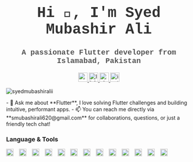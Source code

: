 <h1 align="center" style="font-family: 'Courier New', monospace; font-size: 40px; color: #333;">Hi 👋, I'm Syed Mubashir Ali</h1>
<h3 align="center" style="font-family: 'Courier New', monospace; font-size: 20px; color: #555;">A passionate Flutter developer from Islamabad, Pakistan</h3>

<div align="center">
  <!-- Gmail Icon and Link -->
  <a href="mailto:smubashirali620@gmail.com" target="_blank">
    <img src="https://img.shields.io/static/v1?message=Gmail&logo=gmail&label=&color=D14836&logoColor=white&labelColor=&style=for-the-badge" height="25" alt="gmail logo" />
  </a>
  
  <!-- LinkedIn Icon and Link -->
  <a href="www.linkedin.com/in/syed-mubashir-ali-796122177" target="_blank">
    <img src="https://img.shields.io/static/v1?message=LinkedIn&logo=linkedin&label=&color=0077B5&logoColor=white&labelColor=&style=for-the-badge" height="25" alt="linkedin logo" />
  </a>

  <!-- StackOverflow Icon and Link -->
  <a href="https://stackoverflow.com/users/21134388/syed-mubashir-ali" target="_blank">
    <img src="https://img.shields.io/static/v1?message=Stackoverflow&logo=stackoverflow&label=&color=FE7A16&logoColor=white&labelColor=&style=for-the-badge" height="25" alt="stackoverflow logo" />
  </a>
  
  <!-- Instagram Icon and Link -->
  <a href="https://www.instagram.com/syedmubashiralii?igsh=MWUxN3ZhYnAyM3hq" target="_blank">
    <img src="https://img.shields.io/static/v1?message=Instagram&logo=instagram&label=&color=E4405F&logoColor=white&labelColor=&style=for-the-badge" height="25" alt="instagram logo" />
  </a>
</div>

<!-- Profile Views Counter -->
<p align="left">
  <img src="https://komarev.com/ghpvc/?username=syedmubashiralii&label=Profile%20views&color=0e75b6&style=flat" alt="syedmubashiralii" />
</p>

<!-- Short Description -->
<p align="left">
  - 💬 Ask me about **Flutter**, I love solving Flutter challenges and building intuitive, performant apps.  
  - 📫 You can reach me directly via **smubashirali620@gmail.com** for collaborations, questions, or just a friendly tech chat!
</p>

### Language & Tools

<div align="left">
  <!-- Flutter Badge -->
  <img src="https://img.shields.io/badge/Flutter-02569B?logo=flutter&logoColor=white&style=for-the-badge" height="20" alt="flutter logo" />
  <img width="7" />
  
  <!-- Dart Badge -->
  <img src="https://img.shields.io/badge/Dart-0175C2?logo=dart&logoColor=white&style=for-the-badge" height="20" alt="dart logo" />
  <img width="7" />
  
  <!-- .NET Badge -->
  <img src="https://img.shields.io/badge/.NET-512BD4?logo=.net&logoColor=white&style=for-the-badge" height="20" alt=".net logo" />
  <img width="7" />
  
  <!-- React Badge -->
  <img src="https://img.shields.io/badge/React-61DAFB?logo=react&logoColor=black&style=for-the-badge" height="20" alt="react logo" />
  <img width="7" />
  
  <!-- Android Badge -->
  <img src="https://img.shields.io/badge/Android-3DDC84?logo=android&logoColor=white&style=for-the-badge" height="20" alt="android logo" />
  <img width="7" />
  
  <!-- PHP Badge -->
  <img src="https://img.shields.io/badge/PHP-777BB4?logo=php&logoColor=black&style=for-the-badge" height="20" alt="php logo" />
  <img width="7" />
  
  <!-- MySQL Badge -->
  <img src="https://img.shields.io/badge/MySQL-4479A1?logo=mysql&logoColor=white&style=for-the-badge" height="20" alt="mysql logo" />
  <img width="7" />
  
  <!-- Flutter Web Badge -->
  <img src="https://img.shields.io/badge/Flutter_Web-02569B?logo=flutter&logoColor=white&style=for-the-badge" height="20" alt="flutter web logo" />
  <img width="7" />
  
  <!-- Jira Badge -->
  <img src="https://img.shields.io/badge/Jira-0052CC?logo=jira&logoColor=white&style=for-the-badge" height="20" alt="jira logo" />
  <img width="7" />
  
  <!-- Postman Badge -->
  <img src="https://img.shields.io/badge/Postman-FF6C37?logo=postman&logoColor=black&style=for-the-badge" height="20" alt="postman logo" />
  <img width="7" />
  
  <!-- Firebase Badge -->
  <img src="https://img.shields.io/badge/Firebase-FFCA28?logo=firebase&logoColor=black&style=for-the-badge" height="20" alt="firebase logo" />
  <img width="7" />
  
  <!-- Slack Badge -->
  <img src="https://img.shields.io/badge/Slack-4A154B?logo=slack&logoColor=white&style=for-the-badge" height="20" alt="slack logo" />
  <img width="7" />
  
  <!-- iOS Dev Badge -->
  <img src="https://img.shields.io/badge/IOS-000000?logo=apple&logoColor=white&style=for-the-badge" height="20" alt="ios dev logo" />
</div>
